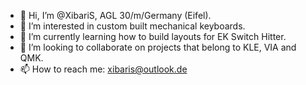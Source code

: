 - 👋 Hi, I’m @XibariS, AGL 30/m/Germany (Eifel).
- 👀 I’m interested in custom built mechanical keyboards.
- 🌱 I’m currently learning how to build layouts for EK Switch Hitter.
- 💞️ I’m looking to collaborate on projects that belong to KLE, VIA and QMK.
- 📫 How to reach me: xibaris@outlook.de

<!---
XibariS/XibariS is a ✨ special ✨ repository because its `README.md` (this file) appears on your GitHub profile.
You can click the Preview link to take a look at your changes.
--->
